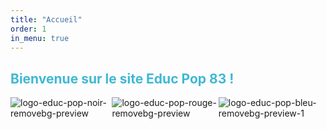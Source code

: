 ```yaml
---
title: "Accueil"
order: 1
in_menu: true
---
```

## <span style="color: #3FB8D3"><text-center>Bienvenue sur le site Educ Pop 83 !

<html>
<head>
    <style>
        .image-container {
            display: inline-flex;
        }

.allimg {
             
   width:100%;margin-left:10%; margin-right:25%;
        }
    </style>
</head>
<div class="allimg"><div class="image-container">
<a target='_blank'><img src='https://i.postimg.cc/LhFV6wdS/logo-educ-pop-noir-removebg-preview.png' border='0' alt='logo-educ-pop-noir-removebg-preview'/></a><a target='_blank'><img src='https://i.postimg.cc/XpQKLvrN/logo-educ-pop-rouge-removebg-preview.png' border='0' alt='logo-educ-pop-rouge-removebg-preview'/></a><a target='_blank'><img src='https://i.postimg.cc/dkst5Jkv/logo-educ-pop-bleu-removebg-preview-1.png' border='0' alt='logo-educ-pop-bleu-removebg-preview-1'/></a> 
